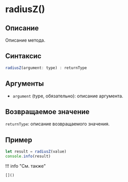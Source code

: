 # radiusZ()

## Описание
Описание метода.

## Синтаксис
```javascript
radiusZ(argument: type) : returnType
```

## Аргументы
- `argument` (type, обязательно): описание аргумента.

## Возвращаемое значение
`returnType`: описание возвращаемого значения.

## Пример
```javascript linenums="1"
let result = radiusZ(value)
console.info(result)
```

!!! info "См. также"

    []()

